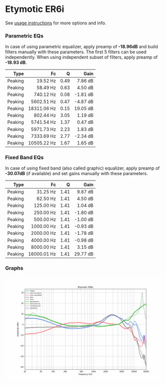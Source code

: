 # Etymotic ER6i
See [usage instructions](https://github.com/jaakkopasanen/AutoEq#usage) for more options and info.

### Parametric EQs
In case of using parametric equalizer, apply preamp of **-18.96dB** and build filters manually
with these parameters. The first 5 filters can be used independently.
When using independent subset of filters, apply preamp of **-18.93 dB**.

| Type    | Fc          |    Q | Gain     |
|--------:|------------:|-----:|---------:|
| Peaking | 19.52 Hz    | 0.49 | 7.86 dB  |
| Peaking | 58.49 Hz    | 0.63 | 4.50 dB  |
| Peaking | 740.12 Hz   | 0.08 | -1.81 dB |
| Peaking | 5602.51 Hz  | 0.47 | -4.87 dB |
| Peaking | 18311.06 Hz | 0.15 | 19.05 dB |
| Peaking | 802.44 Hz   | 3.05 | 1.19 dB  |
| Peaking | 5741.54 Hz  | 1.37 | 0.47 dB  |
| Peaking | 5971.73 Hz  | 2.23 | 1.83 dB  |
| Peaking | 7333.69 Hz  | 2.77 | -2.34 dB |
| Peaking | 10505.22 Hz | 1.67 | 1.65 dB  |

### Fixed Band EQs
In case of using fixed band (also called graphic) equalizer, apply preamp of **-30.07dB**
(if available) and set gains manually with these parameters.

| Type    | Fc          |    Q | Gain     |
|--------:|------------:|-----:|---------:|
| Peaking | 31.25 Hz    | 1.41 | 9.87 dB  |
| Peaking | 62.50 Hz    | 1.41 | 4.50 dB  |
| Peaking | 125.00 Hz   | 1.41 | 1.04 dB  |
| Peaking | 250.00 Hz   | 1.41 | -1.80 dB |
| Peaking | 500.00 Hz   | 1.41 | -1.00 dB |
| Peaking | 1000.00 Hz  | 1.41 | -0.93 dB |
| Peaking | 2000.00 Hz  | 1.41 | -1.78 dB |
| Peaking | 4000.00 Hz  | 1.41 | -0.98 dB |
| Peaking | 8000.00 Hz  | 1.41 | 3.15 dB  |
| Peaking | 16000.01 Hz | 1.41 | 29.77 dB |

### Graphs
![](./Etymotic%20ER6i.png)